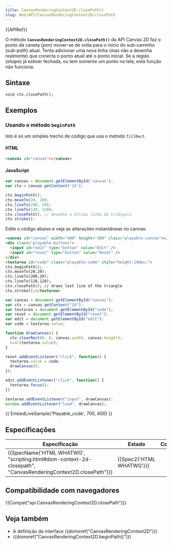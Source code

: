 ```yaml
---
title: CanvasRenderingContext2D.closePath()
slug: Web/API/CanvasRenderingContext2D/closePath
---
```


{{APIRef}}

O método **`CanvasRenderingContext2D.closePath()`** da API Canvas 2D faz o ponto da caneta (_pen_) mover-se de volta para o início do sub-caminho (_sub-path_) atual. Tenta adicionar uma nova linha (mas não a desenha realmente) que conecta o ponto atual até o ponto inicial. Se a região (_shape_) já estiver fechada, ou tem somente um ponto na tela, esta função não funciona.

## Sintaxe

```
void ctx.closePath();
```

## Exemplos

### Usando o método `beginPath`

Isto é só um simples trecho de código que usa o método `fillRect`.

#### HTML

```html
<canvas id="canvas"></canvas>
```

#### JavaScript

```js
var canvas = document.getElementById('canvas');
var ctx = canvas.getContext('2d');

ctx.beginPath();
ctx.moveTo(20, 20);
ctx.lineTo(200, 20);
ctx.lineTo(120, 120);
ctx.closePath(); // desenha a última linha do triângulo
ctx.stroke();
```

Edite o código abaixo e veja as alterações instantâneas no canvas:

```html hidden
<canvas id="canvas" width="400" height="200" class="playable-canvas"></canvas>
<div class="playable-buttons">
  <input id="edit" type="button" value="Edit" />
  <input id="reset" type="button" value="Reset" />
</div>
<textarea id="code" class="playable-code" style="height:140px;">
ctx.beginPath();
ctx.moveTo(20,20);
ctx.lineTo(200,20);
ctx.lineTo(120,120);
ctx.closePath(); // draws last line of the triangle
ctx.stroke();</textarea>
```

```js hidden
var canvas = document.getElementById("canvas");
var ctx = canvas.getContext("2d");
var textarea = document.getElementById("code");
var reset = document.getElementById("reset");
var edit = document.getElementById("edit");
var code = textarea.value;

function drawCanvas() {
  ctx.clearRect(0, 0, canvas.width, canvas.height);
  eval(textarea.value);
}

reset.addEventListener("click", function() {
  textarea.value = code;
  drawCanvas();
});

edit.addEventListener("click", function() {
  textarea.focus();
})

textarea.addEventListener("input", drawCanvas);
window.addEventListener("load", drawCanvas);
```

{{ EmbedLiveSample('Playable_code', 700, 400) }}

## Especificações

| Especificação                                                                                                                                    | Estado                           | Comentário |
| ------------------------------------------------------------------------------------------------------------------------------------------------ | -------------------------------- | ---------- |
| {{SpecName('HTML WHATWG', "scripting.html#dom-context-2d-closepath", "CanvasRenderingContext2D.closePath")}} | {{Spec2('HTML WHATWG')}} |            |

## Compatibilidade com navegadores

{{Compat("api.CanvasRenderingContext2D.closePath")}}

## Veja também

- A definição da interface {{domxref("CanvasRenderingContext2D")}}
- {{domxref("CanvasRenderingContext2D.beginPath()")}}
